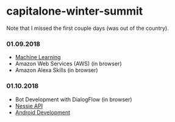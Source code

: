 # capitalone-winter-summit
Note that I missed the first couple days (was out of the country).

### 01.09.2018
* [Machine Learning](machine-learning/)
* Amazon Web Services (AWS) (in browser)
* Amazon Alexa Skills (in browser)

### 01.10.2018
* Bot Development with DialogFlow (in browser)
* [Nessie API](nessie/)
* [Android Development](android/)